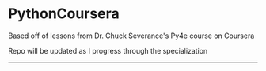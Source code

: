# PythonCoursera
Based off of lessons from Dr. Chuck Severance's Py4e course on Coursera

Repo will be updated as I progress through the specialization

---
